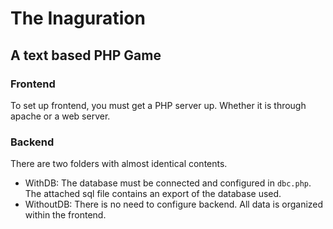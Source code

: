 # The Inaguration

## A text based PHP Game

### Frontend

To set up frontend, you must get a PHP server up. Whether it is through apache or a web server.

### Backend

There are two folders with almost identical contents.

- WithDB: The database must be connected and configured in `dbc.php`. The attached sql file contains an export of the database used.
- WithoutDB: There is no need to configure backend. All data is organized within the frontend.
